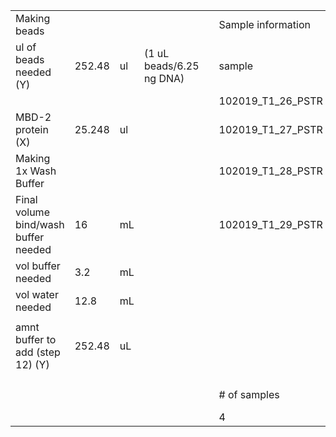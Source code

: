 |   |   |   |   |   |   |   |   |   |   |   |   |   |   |
|---|---|---|---|---|---|---|---|---|---|---|---|---|---|
|Making beads|||||Sample information|||||||||
|ul of beads needed (Y)|252.48|ul|(1 uL beads/6.25 ng DNA)||sample|ng/ul|volume of sample (ul)|ng* of sample|Volume beads (ul)|Volume wash buffer x5 (ul)|Total volume (ul)|Added beads cleanup|Total volume|
||||||102019_T1_26_PSTR|23.1|30|693|110.88|7.5|148.38|267.084|415.464|
|MBD-2 protein (X)|25.248|ul|||102019_T1_27_PSTR|19.1|30|573|91.68|7.5|129.18|232.524|361.704|
|Making 1x Wash Buffer|||||102019_T1_28_PSTR|7.2|30|216|34.56|7.5|72.06|129.708|201.768|
|Final volume bind/wash buffer needed|16|mL|||102019_T1_29_PSTR|3.2|30|96|15.36|7.5|52.86|95.148|148.008|
|vol buffer needed|3.2|mL||||||||||||
|vol water needed|12.8|mL||||||||||||
|||||||||||||||
|amnt buffer to add (step 12) (Y)|252.48|uL||||||||||||
|||||||||||||||
|||||||||||||||
||||||# of samples|||Total # DNA||||||
||||||4|||1578||||724.464||




